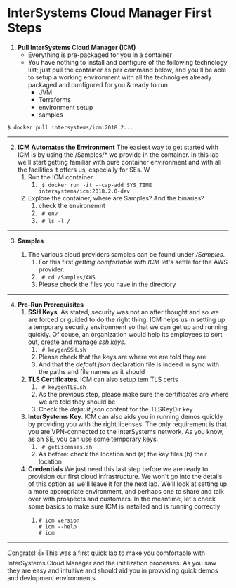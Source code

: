 # InterSystems Cloud Manager First Steps

1. **Pull InterSystems Cloud Manager (ICM)**
    * Everything is pre-packaged for you in a container
    * You have nothing to install and configure of the following technology list; just pull the container as per command below, and you'll be able to setup a working environment with all the technolgies already packaged and configured for you & ready to run
        * JVM
        * Terraforms
        * environment setup
        * samples
```
$ docker pull intersystems/icm:2018.2...
```
---

2. **ICM Automates the Environment**
The easiest way to get started with ICM is by using the /Samples/* we provide in the container. In this lab we'll start getting familiar with pure container environment and with all the facilities it offers us, especially for SEs. W
    1. Run the ICM container 
        1. ``` $ docker run -it --cap-add SYS_TIME intersystems/icm:2018.2.0-dev```
    3. Explore the container, where are Samples? And the binaries?
        1. check the environemnt
        2. ``` # env```
        3. ``` # ls -l /```
---

3. **Samples**

    1. The various cloud providers samples can be found under */Samples*.
        1. For this first *getting comfortable with ICM* let's settle for the AWS provider.
        2. ``` # cd /Samples/AWS```
        3. Please check the files you have in the directory

---

4. **Pre-Run Prerequisites**
    1. **SSH Keys**. As stated, security was not an after thought and so we are forced or guided to do the right thing. ICM helps us in setting up a temporary security environment so that we can get up and running quickly. Of couse, an organization would help its employees to sort out, create and manage *ssh keys*.
        1. ``` # keygenSSH.sh```
        2. Please check that the keys are where we are told they are
        3. And that the *default.json* declaration file is indeed in sync with the paths and file names as it should
    2. **TLS Certificates**. ICM can also setup tem TLS certs
        1. ``` # keygenTLS.sh```
        2. As the previous step, please make sure the certificates are where we are told they should be
        3. Check the *default.json* content for the TLSKeyDir key 
    3. **InterSystems Key**. ICM can also aids you in running demos quickly by providing you with the right licenses. The only requirement is that you are VPN-connected to the InterSystems network. As you know, as an SE, you can use some temporary keys.
        1. ``` # getLicenses.sh```
        2. As before: check the location and (a) the key files (b) their location
    4. **Credentials** We just need this last step before we are ready to provision our first cloud infrastructure. We won't go into the details of this option as we'll leave it for the next lab. We'll look at setting up a more appropriate environment, and perhaps one to share and talk over with prospects and customers. In the meantime, let's check some basics to make sure ICM is installed and is running correctly
        1.  ``` 
            # icm version
            # icm --help
            # icm
            ```

---

Congrats! :+1: This was a first quick lab to make you comfortable with InterSystems Cloud Manager and the initilization processes. As you saw they are easy and intuitive and should aid you in provviding quick demos and devlopment environments.